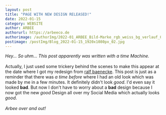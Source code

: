 ```yaml
---
layout: post
title: "PAGE WITH NEW DESIGN RELEASED!"
date: 2022-01-15
category: WEBSITE
author: ARBEE
authorurl: https://arbeeco.de
authorimage: /authorImg/2022-01_ARBEE_Bild-Marke_rgb_weiss_bg_verlauf_01.png
postimage: /postImg/Blog_2022-01-15_1920x1080px_02.jpg
---
```


*Hey... So uhm... This post apparently was written with a time Machine.*<br>
<br>
Actually, I just used some trickery behind the scenes to make this appear at the date where I got my redesign from [ralf baenecke](https://www.instagram.com/ralfbaenecke/ "View his Instagram by clicking this!"). This post is just as a reminder that there was *a time before* where I had an old look which was made by me in a few minutes. It definitely didn't look *good*. I'd even say it looked **bad**. But now I don't have to worry about a **bad** design because I now got the new *good* Design all over my Social Media which actually looks *good*.<br>
<br>
*Arbee over and out!*
